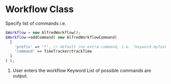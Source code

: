# Workflow Class

Specify list of commands i.e.

```php
$Workflow = new AlfredWorkflow();
$Workflow->addCommand( new AlfredWorkflowCommand(
  [
    'prefix' => '*', // default (no extra command, i.e. "keyword myTask"
    'command' => TimeTracker@trackTime
  ]
) );
```

1. User enters the workflow Keyword
List of possible commands are output.
